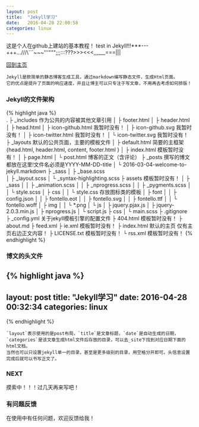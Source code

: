 ```yaml
---
layout: post
title:  "Jekyll学习"
date:   2016-04-28 22:00:58
categories: linux
---
```


这是个人在github上建站的基本教程！ 
test in Jekyll!!!***---+++...///\\\```~~~'''""";;;:::???>>><<<,,,___===|||
 
<a href="/index.html">回到主页</a>  

    Jekyll是款简单的静态博客生成工具，通过markdown编写静态文件，生成Html页面。  
	它的优点是提升了页面的响应速度，并且让博主可以只专注于写文章，不用再去考虑如何排版！

### Jekyll的文件架构

{% highlight java %}  
.
├ _includes  作为公共的内容被其他文章引用
│   ├ footer.html
│   ├ header.html
│   ├ head.html
│   ├ icon-github.html   我暂时没有！
│   ├ icon-github.svg   我暂时没有！
│   ├ icon-twitter.html   我暂时没有！
│   └ icon-twitter.svg   我暂时没有！
├ _layouts   默认的公共页面，主要的模板文件
│   ├ default.html  简要的主框架{head.html, header.html, content, footer.html }
│   ├ index.html   模板暂时没有！
│   ├ page.html
│   └ post.html  博客的正文（含评论）
├ _posts  撰写的博文都放在这里!文件名必须是YYYY-MM-DD-title
│   └ 2016-03-04-welcome-to-jekyll.markdown
├ _sass
│   ├ _base.scss  
│   ├ _layout.scss
│   └ _syntax-highlighting.scss
├ assets   模板暂时没有！
│   ├ _sass
│   │   ├ _animation.scss
│   │   ├ _nprogress.scss
│   │   ├ _pygments.scss
│   │   └ style.scss
│   ├ css
│   │   └ style.css  存放图标类的模板
│   ├ font
│   │   ├ config.json
│   │   ├ fontello.eot
│   │   ├ fontello.svg
│   │   ├ fontello.ttf
│   │   └ fontello.woff
│   ├ img
│   │   └ *.png
│   └ js
│       ├ jquery.pjax.js
│       ├ jquery-2.0.3.min.js
│       ├ nprogress.js
│       └ script.js
├ css
│   └ main.scss
├ .gitignore  
├ _config.yml  关于jekyll模板引擎的配置文件
├ 404.html   模板暂时没有！
├ about.md
├ feed.xml
├ ie.xml   模板暂时没有！
├ index.html  默认的主页  仅有主页右边正文内容！
├ LICENSE.txt   模板暂时没有！
└ rss.xml   模板暂时没有！
{% endhighlight %}

### 博文的头文件

{% highlight java %}  
---
layout: post
title:  "Jekyll学习"
date:   2016-04-28 00:32:34
categories: linux
---
{% endhighlight %}

	`layout`表示使用的是post布局，`title`是文章标题，`date`是自动生成的日期，`categories`是该文章生成html文件后存放的目录，可以去_site下找到对应日期下面的html文档。
	当然也可以只设置jekyll单一的目录，甚至是更多级别的目录，用空格分开即可。头信息设置完成后就可以书写正文了。


### NEXT
摸索中！！！过几天再来写吧！

### 有问题反馈
在使用中有任何问题，欢迎反馈给我！

